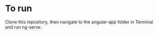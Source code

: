 # To run
Clone this repository, then navigate to the angular-app folder in Terminal and run ng-serve.

